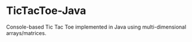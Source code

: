 # TicTacToe-Java
Console-based Tic Tac Toe implemented in Java using multi-dimensional arrays/matrices.
